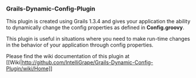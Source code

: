 ### Grails-Dynamic-Config-Plugin ###

This plugin is created using Grails 1.3.4 and gives your application the ability to dynamically change the config properties as defined in **Config.groovy**.

This plugin is useful in situations where you need to make run-time changes in the behavior of your application through config properties.

Please find the wiki documentation of this plugin at [[Wiki|http://github.com/IntelliGrape/Grails-Dynamic-Config-Plugin/wiki/Home]]
